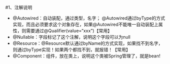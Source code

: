 #1、注解说明
- @Autowired：自动装配，通过类型，名字；
    @Autowired通过byType的方式实现，而且必须要求这个对象存在，如果@Autowired不能唯一自动装配上属性，则需要通过@Qualifier(value=“xxx”)【常用】
- @Nullable：字段标记了这个注解，说明这个字段可以为null
- @Resource：@Resource默认通过byName的方式实现，如果找不到名字，则通过byType实现！如果两个都找不到，就报错！【常用】
- @Component：组件，放在类上，说明这个类被Spring管理了，就是bean!